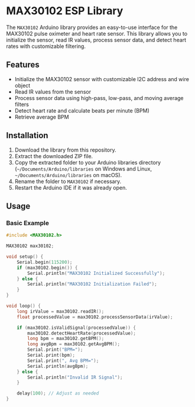 # MAX30102 ESP Library

The `MAX30102` Arduino library provides an easy-to-use interface for the MAX30102 pulse oximeter and heart rate sensor. This library allows you to initialize the sensor, read IR values, process sensor data, and detect heart rates with customizable filtering.

## Features

- Initialize the MAX30102 sensor with customizable I2C address and wire object
- Read IR values from the sensor
- Process sensor data using high-pass, low-pass, and moving average filters
- Detect heart rate and calculate beats per minute (BPM)
- Retrieve average BPM

## Installation

1. Download the library from this repository.
2. Extract the downloaded ZIP file.
3. Copy the extracted folder to your Arduino libraries directory (`~/Documents/Arduino/libraries` on Windows and Linux, `~/Documents/Arduino/libraries` on macOS).
4. Rename the folder to `MAX30102` if necessary.
5. Restart the Arduino IDE if it was already open.

## Usage

### Basic Example

```cpp
#include <MAX30102.h>

MAX30102 max30102;

void setup() {
    Serial.begin(115200);
    if (max30102.begin()) {
        Serial.println("MAX30102 Initialized Successfully");
    } else {
        Serial.println("MAX30102 Initialization Failed");
    }
}

void loop() {
    long irValue = max30102.readIR();
    float processedValue = max30102.processSensorData(irValue);

    if (max30102.isValidSignal(processedValue)) {
        max30102.detectHeartRate(processedValue);
        long bpm = max30102.getBPM();
        long avgBpm = max30102.getAvgBPM();
        Serial.print("BPM=");
        Serial.print(bpm);
        Serial.print(", Avg BPM=");
        Serial.println(avgBpm);
    } else {
        Serial.println("Invalid IR Signal");
    }

    delay(100); // Adjust as needed
}
